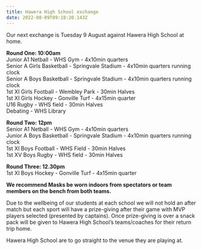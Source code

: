```yaml
---
title: Hawera High School exchange
date: 2022-08-09T09:18:20.143Z
---
```

Our next exchange is Tuesday 9 August against Hawera High School at home.

**Round One: 10:00am**  
Junior A1 Netball - WHS Gym - 4x10min quarters  
Senior A Girls Basketball - Springvale Stadium - 4x10min quarters running clock  
Senior A Boys Basketball - Springvale Stadium - 4x10min quarters running clock  
1st XI Girls Football - Wembley Park - 30min Halves  
1st XI Girls Hockey - Gonville Turf - 4x15min quarter  
U16 Rugby - WHS field - 30min Halves  
Debating - WHS Library  

**Round Two: 12pm**  
Senior A1 Netball - WHS Gym - 4x10min quarters  
Junior A Boys Basketball - Springvale Stadium - 4x10min quarters running clock  
1st XI Boys Football - WHS Field - 30min Halves  
1st XV Boys Rugby - WHS field - 30min Halves  

**Round Three: 12.30pm**  
1st XI Boys Hockey - Gonville Turf - 4x15min quarter  

**We recommend Masks be worn indoors from spectators or team members on the bench from both teams.**  

Due to the wellbeing of our students at each school we will not hold an after match but each sport will have a prize-giving after their game with MVP players selected (presented by captains). Once prize-giving is over a snack pack will be given to Hawera High School’s teams/coaches for their return trip home.  

Hawera High School are to go straight to the venue they are playing at. 
